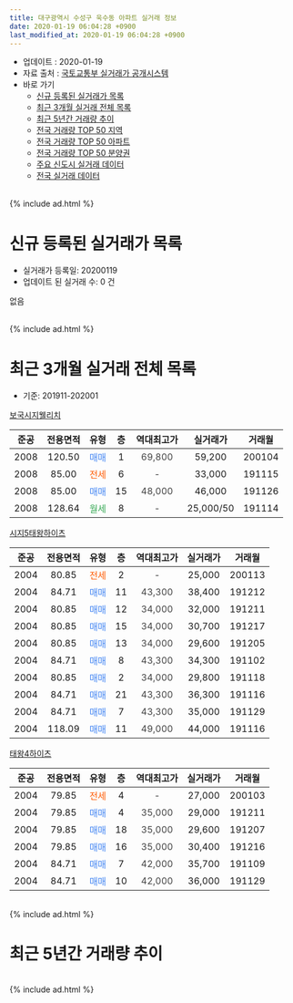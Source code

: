 ```yaml
---
title: 대구광역시 수성구 욱수동 아파트 실거래 정보
date: 2020-01-19 06:04:28 +0900
last_modified_at: 2020-01-19 06:04:28 +0900
---
```


* 업데이트 : 2020-01-19
* 자료 출처 : [국토교통부 실거래가 공개시스템](http://rt.molit.go.kr)
* 바로 가기
    * [신규 등록된 실거래가 목록](#신규-등록된-실거래가-목록)
    * [최근 3개월 실거래 전체 목록](#최근-3개월-실거래-전체-목록)
    * [최근 5년간 거래량 추이](#최근-5년간-거래량-추이)
    * [전국 거래량 TOP 50 지역](https://apt-info.github.io/apt-trade-info/최근-3개월-전국에서-가장-거래가-많이-발생한-지역)
    * [전국 거래량 TOP 50 아파트](https://apt-info.github.io/apt-trade-info/최근-3개월-전국에서-가장-거래가-많이-발생한-아파트)
    * [전국 거래량 TOP 50 분양권](https://apt-info.github.io/apt-trade-info/최근-3개월-전국에서-가장-거래가-많이-발생한-분양권)
    * [주요 신도시 실거래 데이터](https://apt-info.github.io/apt-trade-info/주요-신도시)
    * [전국 실거래 데이터](https://apt-info.github.io/apt-trade-info/전국)
<br>
{% include ad.html %}
<br>

# 신규 등록된 실거래가 목록
* 실거래가 등록일: 20200119
* 업데이트 된 실거래 수: 0 건

없음

<br>
{% include ad.html %}
<br>

# 최근 3개월 실거래 전체 목록
* 기준: 201911-202001


[보국시지웰리치](https://search.naver.com/search.naver?query=%EB%8C%80%EA%B5%AC%EA%B4%91%EC%97%AD%EC%8B%9C+%EC%88%98%EC%84%B1%EA%B5%AC+%EC%9A%B1%EC%88%98%EB%8F%99+%EB%B3%B4%EA%B5%AD%EC%8B%9C%EC%A7%80%EC%9B%B0%EB%A6%AC%EC%B9%98)

|준공|전용면적|유형|층|역대최고가|실거래가|거래월|
|:---:|:---:|:---:|:---:|:---:|:---:|:---:|
|2008|120.50|<span style="color:#4285f3">매매</span>|1|<span style="color:#444444">69,800</span>|59,200|200104|
|2008|85.00|<span style="color:#ff5a00">전세</span>|6|<span style="color:#444444">-</span>|33,000|191115|
|2008|85.00|<span style="color:#4285f3">매매</span>|15|<span style="color:#444444">48,000</span>|46,000|191126|
|2008|128.64|<span style="color:#34a853">월세</span>|8|<span style="color:#444444">-</span>|25,000/50|191114|

[시지5태왕하이츠](https://search.naver.com/search.naver?query=%EB%8C%80%EA%B5%AC%EA%B4%91%EC%97%AD%EC%8B%9C+%EC%88%98%EC%84%B1%EA%B5%AC+%EC%9A%B1%EC%88%98%EB%8F%99+%EC%8B%9C%EC%A7%805%ED%83%9C%EC%99%95%ED%95%98%EC%9D%B4%EC%B8%A0)

|준공|전용면적|유형|층|역대최고가|실거래가|거래월|
|:---:|:---:|:---:|:---:|:---:|:---:|:---:|
|2004|80.85|<span style="color:#ff5a00">전세</span>|2|<span style="color:#444444">-</span>|25,000|200113|
|2004|84.71|<span style="color:#4285f3">매매</span>|11|<span style="color:#444444">43,300</span>|38,400|191212|
|2004|80.85|<span style="color:#4285f3">매매</span>|12|<span style="color:#444444">34,000</span>|32,000|191211|
|2004|80.85|<span style="color:#4285f3">매매</span>|15|<span style="color:#444444">34,000</span>|30,700|191217|
|2004|80.85|<span style="color:#4285f3">매매</span>|13|<span style="color:#444444">34,000</span>|29,600|191205|
|2004|84.71|<span style="color:#4285f3">매매</span>|8|<span style="color:#444444">43,300</span>|34,300|191102|
|2004|80.85|<span style="color:#4285f3">매매</span>|2|<span style="color:#444444">34,000</span>|29,800|191118|
|2004|84.71|<span style="color:#4285f3">매매</span>|21|<span style="color:#444444">43,300</span>|36,300|191116|
|2004|84.71|<span style="color:#4285f3">매매</span>|7|<span style="color:#444444">43,300</span>|35,000|191129|
|2004|118.09|<span style="color:#4285f3">매매</span>|11|<span style="color:#444444">49,000</span>|44,000|191116|

[태왕4하이츠](https://search.naver.com/search.naver?query=%EB%8C%80%EA%B5%AC%EA%B4%91%EC%97%AD%EC%8B%9C+%EC%88%98%EC%84%B1%EA%B5%AC+%EC%9A%B1%EC%88%98%EB%8F%99+%ED%83%9C%EC%99%954%ED%95%98%EC%9D%B4%EC%B8%A0)

|준공|전용면적|유형|층|역대최고가|실거래가|거래월|
|:---:|:---:|:---:|:---:|:---:|:---:|:---:|
|2004|79.85|<span style="color:#ff5a00">전세</span>|4|<span style="color:#444444">-</span>|27,000|200103|
|2004|79.85|<span style="color:#4285f3">매매</span>|4|<span style="color:#444444">35,000</span>|29,000|191211|
|2004|79.85|<span style="color:#4285f3">매매</span>|18|<span style="color:#444444">35,000</span>|29,600|191207|
|2004|79.85|<span style="color:#4285f3">매매</span>|16|<span style="color:#444444">35,000</span>|30,400|191216|
|2004|84.71|<span style="color:#4285f3">매매</span>|7|<span style="color:#444444">42,000</span>|35,700|191109|
|2004|84.71|<span style="color:#4285f3">매매</span>|10|<span style="color:#444444">42,000</span>|36,000|191129|


<br>
{% include ad.html %}
<br>

# 최근 5년간 거래량 추이


<div style="width:100%;">
    <canvas id="deal_progress" height="200"></canvas>
</div>

<script>
new Chart(document.getElementById("deal_progress"), {
    type: 'line',
    data: {
        labels: ['201501','201502','201503','201504','201505','201506','201507','201508','201509','201510','201511','201512','201601','201602','201603','201604','201605','201606','201607','201608','201609','201610','201611','201612','201701','201702','201703','201704','201705','201706','201707','201708','201709','201710','201711','201712','201801','201802','201803','201804','201805','201806','201807','201808','201809','201810','201811','201812','201901','201902','201903','201904','201905','201906','201907','201908','201909','201910','201911','201912','202001'],
        datasets: [{
            label: '매매',
            pointRadius: 1,
            data: [5, 8, 15, 10, 4, 5, 4, 5, 4, 1, 3, 1, 0, 2, 2, 3, 2, 3, 6, 5, 3, 9, 7, 3, 8, 2, 4, 4, 5, 9, 18, 9, 5, 5, 2, 3, 3, 4, 3, 2, 3, 2, 2, 9, 9, 3, 1, 0, 2, 5, 3, 4, 4, 0, 7, 0, 11, 3, 8, 7, 1],
            borderColor: "rgba(255, 201, 14, 1)",
            backgroundColor: "rgba(255, 201, 14, 0.5)",
            fill: false,
            lineTension: 0
        },{
            label: '전월세',
            pointRadius: 1,
            data: [6, 4, 1, 3, 3, 5, 2, 1, 3, 5, 3, 5, 7, 4, 1, 0, 1, 2, 3, 5, 2, 3, 3, 2, 6, 1, 2, 1, 3, 4, 2, 2, 3, 5, 3, 4, 3, 1, 0, 1, 0, 2, 3, 3, 3, 1, 4, 3, 4, 7, 1, 4, 1, 1, 3, 2, 6, 3, 2, 0, 2],
            borderColor: "rgba(0, 141, 185, 1)",
            backgroundColor: "rgba(0, 141, 185, 0.5)",
            fill: false,
            lineTension: 0
        }
        ]
    },
    options: {
        responsive: true,
        title: {
            display: false
        },
        tooltips: {
            mode: 'index',
            intersect: false
        },
        hover: {
            mode: 'nearest',
            intersect: true
        },
        scales: {
            xAxes: [{
                display: true,
                scaleLabel: {
                    display: true,
                    labelString: '년/월'
                }
            }],
            yAxes: [{
                display: true,
                ticks: {
                    suggestedMin: 0,
                },
                scaleLabel: {
                    display: true,
                    labelString: '실거래 수'
                }
            }]
        }
    }
});

</script>


<br>
{% include ad.html %}
<br>

